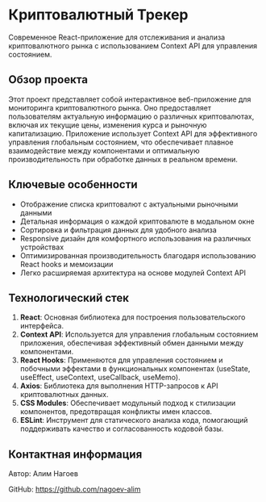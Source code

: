 # Криптовалютный Трекер 

Современное React-приложение для отслеживания и анализа криптовалютного рынка с использованием Context API для управления состоянием.

## Обзор проекта

Этот проект представляет собой интерактивное веб-приложение для мониторинга криптовалютного рынка. Оно предоставляет пользователям актуальную информацию о различных криптовалютах, включая их текущие цены, изменения курса и рыночную капитализацию. Приложение использует Context API для эффективного управления глобальным состоянием, что обеспечивает плавное взаимодействие между компонентами и оптимальную производительность при обработке данных в реальном времени.

## Ключевые особенности

- Отображение списка криптовалют с актуальными рыночными данными
- Детальная информация о каждой криптовалюте в модальном окне
- Сортировка и фильтрация данных для удобного анализа
- Responsive дизайн для комфортного использования на различных устройствах
- Оптимизированная производительность благодаря использованию React hooks и мемоизации
- Легко расширяемая архитектура на основе модулей Context API

## Технологический стек

1. **React**: Основная библиотека для построения пользовательского интерфейса.
2. **Context API**: Используется для управления глобальным состоянием приложения, обеспечивая эффективный обмен данными между компонентами.
3. **React Hooks**: Применяются для управления состоянием и побочными эффектами в функциональных компонентах (useState, useEffect, useContext, useCallback, useMemo).
4. **Axios**: Библиотека для выполнения HTTP-запросов к API криптовалютных данных.
5. **CSS Modules**: Обеспечивает модульный подход к стилизации компонентов, предотвращая конфликты имен классов.
6. **ESLint**: Инструмент для статического анализа кода, помогающий поддерживать качество и согласованность кодовой базы.

## Контактная информация
Автор: Алим Нагоев

GitHub: https://github.com/nagoev-alim
